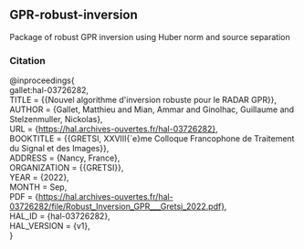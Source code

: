 ## GPR-robust-inversion
Package of robust GPR inversion using Huber norm and source separation 


### Citation
@inproceedings{	 <br /> 
	gallet:hal-03726282,  <br /> 
  TITLE = {{Nouvel algorithme d'inversion robuste pour le RADAR GPR}}, <br /> 
  AUTHOR = {Gallet, Matthieu and Mian, Ammar and Ginolhac, Guillaume and Stelzenmuller, Nickolas}, <br /> 
  URL = {https://hal.archives-ouvertes.fr/hal-03726282}, <br /> 
  BOOKTITLE = {{GRETSI, XXVIII{\`e}me Colloque Francophone de Traitement du Signal et des Images}}, <br /> 
  ADDRESS = {Nancy, France}, <br /> 
  ORGANIZATION = {{GRETSI}}, <br /> 
  YEAR = {2022}, <br /> 
  MONTH = Sep, <br /> 
  PDF = {https://hal.archives-ouvertes.fr/hal-03726282/file/Robust_Inversion_GPR___Gretsi_2022.pdf}, <br /> 
  HAL_ID = {hal-03726282}, <br /> 
  HAL_VERSION = {v1}, <br /> 
}
